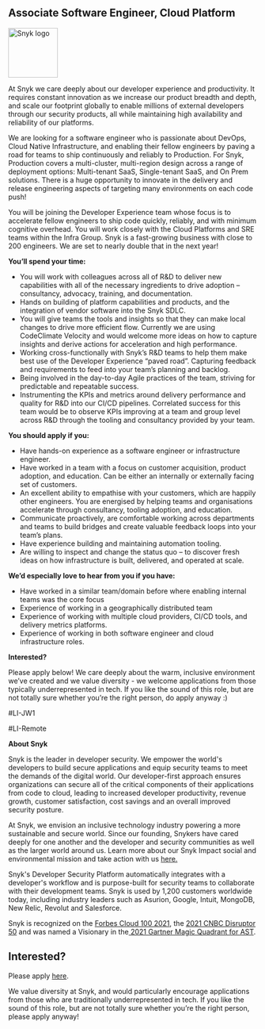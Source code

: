 Associate Software Engineer, Cloud Platform 
---

<img src="https://res.cloudinary.com/snyk/image/upload/v1537345894/press-kit/brand/logo-black.png" width="100" alt="Snyk logo" />

<p><span style="font-weight: 400;">At Snyk we care deeply about our developer experience and productivity. It requires constant innovation as we increase our product breadth and depth, and scale our footprint globally to enable millions of external developers through our security products, all while maintaining high availability and reliability of our platforms.</span></p>
<p><span style="font-weight: 400;">We are looking for a software engineer who is passionate about DevOps, Cloud Native Infrastructure, and enabling their fellow engineers by paving a road for teams to ship continuously and reliably to Production. For Snyk, Production covers a multi-cluster, multi-region design across a range of deployment options: Multi-tenant SaaS, Single-tenant SaaS, and On Prem solutions. There is a huge opportunity to innovate in the delivery and release engineering aspects of targeting many environments on each code push!</span></p>
<p><span style="font-weight: 400;">You will be joining the Developer Experience team whose focus is to accelerate fellow engineers to ship code quickly, reliably, and with minimum cognitive overhead. You will work closely with the Cloud Platforms and SRE teams within the Infra Group. Snyk is a fast-growing business with close to 200 engineers. We are set to nearly double that in the next year!</span></p>
<p><strong>You’ll spend your time:</strong></p>
<ul>
<li style="font-weight: 400;"><span style="font-weight: 400;">You will work with colleagues across all of R&amp;D to deliver new capabilities with all of the necessary ingredients to drive adoption – consultancy, advocacy, training, and documentation.</span></li>
<li style="font-weight: 400;"><span style="font-weight: 400;">Hands on building of platform capabilities and products, and the integration of vendor software into the Snyk SDLC.</span></li>
<li style="font-weight: 400;"><span style="font-weight: 400;">You will give teams the tools and insights so that they can make local changes to drive more efficient flow. Currently we are using CodeClimate Velocity and would welcome more ideas on how to capture insights and derive actions for acceleration and high performance.</span></li>
<li style="font-weight: 400;"><span style="font-weight: 400;">Working cross-functionally with Snyk’s R&amp;D teams to help them make best use of the Developer Experience “paved road”. Capturing feedback and requirements to feed into your team’s planning and backlog.</span></li>
<li style="font-weight: 400;"><span style="font-weight: 400;">Being involved in the day-to-day Agile practices of the team, striving for predictable and repeatable success.</span></li>
<li style="font-weight: 400;"><span style="font-weight: 400;">Instrumenting the KPIs and metrics around delivery performance and quality for R&amp;D into our CI/CD pipelines. Correlated success for this team would be to observe KPIs improving at a team and group level across R&amp;D through the tooling and consultancy provided by your team.</span></li>
</ul>
<p><strong>You should apply if you:</strong></p>
<ul>
<li style="font-weight: 400;"><span style="font-weight: 400;">Have hands-on experience as a software engineer or infrastructure engineer.</span></li>
<li style="font-weight: 400;"><span style="font-weight: 400;">Have worked in a team with a focus on customer acquisition, product adoption, and education. Can be either an internally or externally facing set of customers.</span></li>
<li style="font-weight: 400;"><span style="font-weight: 400;">An excellent ability to empathise with your customers, which are happily other engineers. You are energised by helping teams and organisations accelerate through consultancy, tooling adoption, and education.</span></li>
<li style="font-weight: 400;"><span style="font-weight: 400;">Communicate proactively, are comfortable working across departments and teams to build bridges and create valuable feedback loops into your team’s plans.</span></li>
<li style="font-weight: 400;"><span style="font-weight: 400;">Have experience building and maintaining automation tooling.</span></li>
<li style="font-weight: 400;"><span style="font-weight: 400;">Are willing to inspect and change the status quo – to discover fresh ideas on how infrastructure is built, delivered, and operated at scale.</span></li>
</ul>
<p><strong>We’d especially love to hear from you if you have:</strong></p>
<ul>
<li style="font-weight: 400;"><span style="font-weight: 400;">Have worked in a similar team/domain before where enabling internal teams was the core focus</span></li>
<li style="font-weight: 400;"><span style="font-weight: 400;">Experience of working in a geographically distributed team</span></li>
<li style="font-weight: 400;"><span style="font-weight: 400;">Experience of working with multiple cloud providers, CI/CD tools, and delivery metrics platforms.</span></li>
<li style="font-weight: 400;"><span style="font-weight: 400;">Experience of working in both software engineer and cloud infrastructure roles.</span></li>
</ul>
<p><strong>Interested?</strong></p>
<p><span style="font-weight: 400;">Please apply below! We care deeply about the warm, inclusive environment we’ve created and we value diversity - we welcome applications from those typically underrepresented in tech. If you like the sound of this role, but are not totally sure whether you’re the right person, do apply anyway :)</span></p>
<p><span style="font-weight: 400;">#LI-JW1</span></p>
<p><span style="font-weight: 400;">#LI-Remote</span></p><div class="content-conclusion"><p><strong>About Snyk</strong></p>
<p><span style="font-weight: 400;">Snyk is the leader in developer security. We empower the world's developers to build secure applications and equip security teams to meet the demands of the digital world. Our developer-first approach ensures organizations can secure all of the critical components of their applications from code to cloud, leading to increased developer productivity, revenue growth, customer satisfaction, cost savings and an overall improved security posture.&nbsp;</span></p>
<p><span style="font-weight: 400;">At Snyk, we envision an inclusive technology industry powering a more sustainable and secure world.</span> <span style="font-weight: 400;">Since our founding, Snykers have cared deeply for one another and the developer and security communities as well as the larger world around us. Learn more about our Snyk Impact social and environmental mission and take action with us </span><a href="https://snyk.io/about/snyk-impact/"><span style="font-weight: 400;">here.</span></a></p>
<p><span style="font-weight: 400;">Snyk's Developer Security Platform automatically integrates with a developer's workflow and is purpose-built for security teams to collaborate with their development teams. Snyk is used by 1,200 customers worldwide today, including industry leaders such as Asurion, Google, Intuit, MongoDB, New Relic, Revolut and Salesforce.</span></p>
<p><span style="font-weight: 400;">Snyk is recognized on the </span><a href="https://www.forbes.com/cloud100/#6f24b5ba5f94"><span style="font-weight: 400;">Forbes Cloud 100 2021</span></a><span style="font-weight: 400;">, the </span><a href="https://www.cnbc.com/2021/05/25/these-are-the-2021-cnbc-disruptor-50-companies.html"><span style="font-weight: 400;">2021 CNBC Disruptor 50</span></a><span style="font-weight: 400;"> and was named a Visionary in the</span><a href="https://snyk.io/blog/snyk-visionary-2021-gartner-magic-quadrant-for-ast/"><span style="font-weight: 400;"> 2021 Gartner Magic Quadrant for AST</span></a><span style="font-weight: 400;">.</span></p></div>

Interested?
---

Please apply [here](https://boards.greenhouse.io/snyk/jobs/5386778002#app).

We value diversity at Snyk, and would particularly encourage applications from those who are traditionally underrepresented in tech.
If you like the sound of this role, but are not totally sure whether you’re the right person, please apply anyway!
